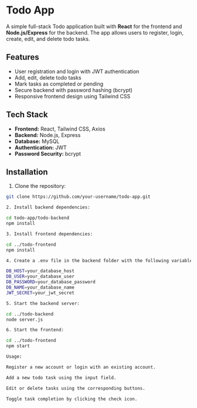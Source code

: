 # Todo App

A simple full-stack Todo application built with **React** for the frontend and **Node.js/Express** for the backend. The app allows users to register, login, create, edit, and delete todo tasks.

## Features

- User registration and login with JWT authentication
- Add, edit, delete todo tasks
- Mark tasks as completed or pending
- Secure backend with password hashing (bcrypt)
- Responsive frontend design using Tailwind CSS

## Tech Stack

- **Frontend:** React, Tailwind CSS, Axios
- **Backend:** Node.js, Express
- **Database:** MySQL
- **Authentication:** JWT
- **Password Security:** bcrypt

## Installation

1. Clone the repository:

```bash
git clone https://github.com/your-username/todo-app.git

2. Install backend dependencies:

cd todo-app/todo-backend
npm install

3. Install frontend dependencies:

cd ../todo-frontend
npm install

4. Create a .env file in the backend folder with the following variables:

DB_HOST=your_database_host
DB_USER=your_database_user
DB_PASSWORD=your_database_password
DB_NAME=your_database_name
JWT_SECRET=your_jwt_secret

5. Start the backend server:

cd ../todo-backend
node server.js

6. Start the frontend:

cd ../todo-frontend
npm start

Usage:

Register a new account or login with an existing account.

Add a new todo task using the input field.

Edit or delete tasks using the corresponding buttons.

Toggle task completion by clicking the check icon.

